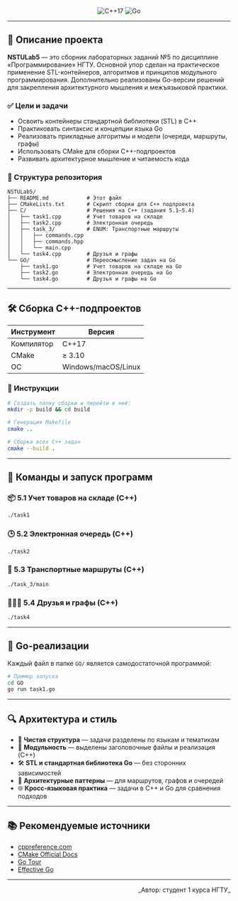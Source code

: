 <!-- README for NSTULab5 Project -->

<p align="center">
  <img src="https://img.shields.io/badge/Language-C%2B%2B17-blue.svg" alt="C++17" />
  <img src="https://img.shields.io/badge/Language-Go-brightgreen.svg" alt="Go" />
</p>

---

## 📖 Описание проекта

**NSTULab5** — это сборник лабораторных заданий №5 по дисциплине «Программирование» НГТУ. Основной упор сделан на практическое применение STL-контейнеров, алгоритмов и принципов модульного программирования. Дополнительно реализованы Go-версии решений для закрепления архитектурного мышления и межъязыковой практики.

### ✅ Цели и задачи

* Освоить контейнеры стандартной библиотеки (STL) в C++
* Практиковать синтаксис и концепции языка Go
* Реализовать прикладные алгоритмы и модели (очереди, маршруты, графы)
* Использовать CMake для сборки C++-подпроектов
* Развивать архитектурное мышление и читаемость кода

### 📂 Структура репозитория

```
NSTULab5/
├── README.md            # Этот файл
├── CMakeLists.txt       # Скрипт сборки для C++ подпроекта
├── C/                   # Решения на C++ (задания 5.1–5.4)
│   ├── task1.cpp        # Учет товаров на складе
│   ├── task2.cpp        # Электронная очередь
│   ├── task_3/          # ENUM: Транспортные маршруты
│   │   ├── commands.cpp
│   │   ├── commands.hpp
│   │   └── main.cpp
│   └── task4.cpp        # Друзья и графы
└── GO/                  # Переосмысление задач на Go
    ├── task1.go         # Учет товаров на складе на Go
    ├── task2.go         # Электронная очередь на Go
    └── task4.go         # Друзья и графы на Go
```

---

## 🛠️ Сборка C++-подпроектов

| Инструмент | Версия              |
| ---------- | ------------------- |
| Компилятор | C++17               |
| CMake      | ≥ 3.10              |
| ОС         | Windows/macOS/Linux |

### 🔧 Инструкции

```bash
# Создать папку сборки и перейти в неё:
mkdir -p build && cd build

# Генерация Makefile
cmake ..

# Сборка всех C++ задач
cmake --build .
```

---

## 🚀 Команды и запуск программ

### 📦 5.1 Учет товаров на складе (C++)

```bash
./task1
```

### 🕒 5.2 Электронная очередь (C++)

```bash
./task2
```

### 🚆 5.3 Транспортные маршруты (C++)

```bash
./task_3/main
```

### 🧑‍🤝‍🧑 5.4 Друзья и графы (C++)

```bash
./task4
```

---

## 🧪 Go-реализации

Каждый файл в папке `GO/` является самодостаточной программой:

```bash
# Пример запуска
cd GO
go run task1.go
```

---

## 🔍 Архитектура и стиль

* 📁 **Чистая структура** — задачи разделены по языкам и тематикам
* 🧩 **Модульность** — выделены заголовочные файлы и реализация (C++)
* 🛠 **STL и стандартная библиотека Go** — без сторонних зависимостей
* 🎯 **Архитектурные паттерны** — для маршрутов, графов и очередей
* 🌐 **Кросс-языковая практика** — задачи в C++ и Go для сравнения подходов

---

## 📚 Рекомендуемые источники

* [cppreference.com](https://en.cppreference.com/w/cpp/container)
* [CMake Official Docs](https://cmake.org/documentation/)
* [Go Tour](https://go.dev/tour/welcome)
* [Effective Go](https://go.dev/doc/effective_go)

---

<p align="right">_Автор: студент 1 курса НГТУ_</p>
